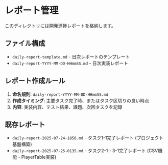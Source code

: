 # レポート管理

このディレクトリには開発進捗レポートを格納します。

## ファイル構成

- `daily-report-template.md` - 日次レポートのテンプレート
- `daily-report-YYYY-MM-DD-HHmmSS.md` - 日次実装レポート

## レポート作成ルール

1. **命名規則**: `daily-report-YYYY-MM-DD-HHmmSS.md`
2. **作成タイミング**: 主要タスク完了時、またはタスク区切りの良い時点
3. **内容**: 実装内容、テスト結果、課題、次回タスクを記録

## 既存レポート

- `daily-report-2025-07-24-1856.md` - タスク1-1完了レポート (プロジェクト基盤構築)
- `daily-report-2025-07-25-0135.md` - タスク2-1・3-1完了レポート (CSV機能・PlayerTable実装)